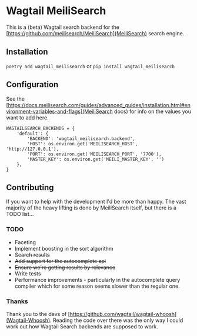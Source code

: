 # Wagtail MeiliSearch

This is a (beta) Wagtail search backend for the [https://github.com/meilisearch/MeiliSearch](MeiliSearch) search engine.


## Installation

`poetry add wagtail_meilisearch` or `pip install wagtail_meilisearch`

## Configuration

See the [https://docs.meilisearch.com/guides/advanced_guides/installation.html#environment-variables-and-flags](MeiliSearch docs) for info on the values you want to add here.

```
WAGTAILSEARCH_BACKENDS = {
    'default': {
        'BACKEND': 'wagtail_meilisearch.backend',
        'HOST': os.environ.get('MEILISEARCH_HOST', 'http://127.0.0.1'),
        'PORT': os.environ.get('MEILISEARCH_PORT', '7700'),
        'MASTER_KEY': os.environ.get('MEILI_MASTER_KEY', '')
    },
}
```

## Contributing

If you want to help with the development I'd be more than happy. The vast majority of the heavy lifting is done by MeiliSearch itself, but there is a TODO list...


### TODO

* Faceting
* Implement boosting in the sort algorithm
* ~~Search results~~
* ~~Add support for the autocomplete api~~
* ~~Ensure we're getting results by relevance~~
* Write tests
* Performance improvements - particularly in the autocomplete query compiler which for some reason seems slower than the regular one.

### Thanks

Thank you to the devs of [https://github.com/wagtail/wagtail-whoosh](Wagtail-Whoosh). Reading the code over there was the only way I could work out how Wagtail Search backends are supposed to work.
